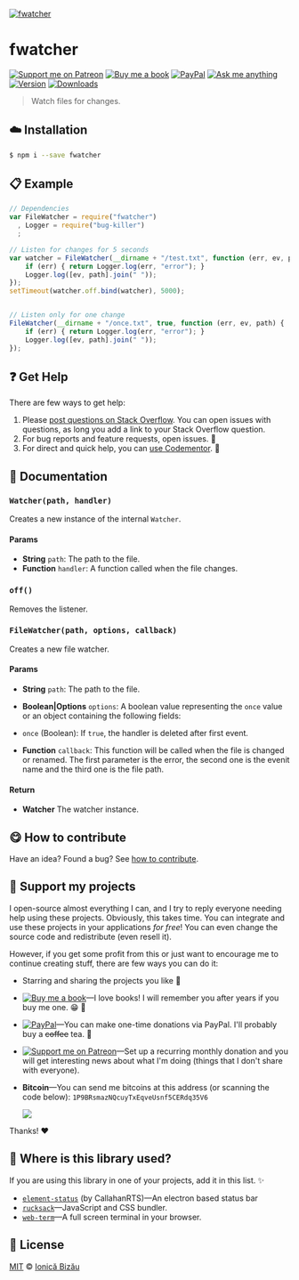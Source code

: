 <!-- Please do not edit this file. Edit the `blah` field in the `package.json` instead. If in doubt, open an issue. -->


[![fwatcher](http://i.imgur.com/vy4T9a6.png)](#)

# fwatcher

 [![Support me on Patreon][badge_patreon]][patreon] [![Buy me a book][badge_amazon]][amazon] [![PayPal][badge_paypal_donate]][paypal-donations] [![Ask me anything](https://img.shields.io/badge/ask%20me-anything-1abc9c.svg)](https://github.com/IonicaBizau/ama) [![Version](https://img.shields.io/npm/v/fwatcher.svg)](https://www.npmjs.com/package/fwatcher) [![Downloads](https://img.shields.io/npm/dt/fwatcher.svg)](https://www.npmjs.com/package/fwatcher)

> Watch files for changes.

## :cloud: Installation

```sh
$ npm i --save fwatcher
```


## :clipboard: Example



```js
// Dependencies
var FileWatcher = require("fwatcher")
  , Logger = require("bug-killer")
  ;

// Listen for changes for 5 seconds
var watcher = FileWatcher(__dirname + "/test.txt", function (err, ev, path) {
    if (err) { return Logger.log(err, "error"); }
    Logger.log([ev, path].join(" "));
});
setTimeout(watcher.off.bind(watcher), 5000);


// Listen only for one change
FileWatcher(__dirname + "/once.txt", true, function (err, ev, path) {
    if (err) { return Logger.log(err, "error"); }
    Logger.log([ev, path].join(" "));
});
```



## :question: Get Help

There are few ways to get help:

 1. Please [post questions on Stack Overflow](https://stackoverflow.com/questions/ask). You can open issues with questions, as long you add a link to your Stack Overflow question.
 2. For bug reports and feature requests, open issues. :bug:
 3. For direct and quick help, you can [use Codementor](https://www.codementor.io/johnnyb). :rocket:


## :memo: Documentation


### `Watcher(path, handler)`
Creates a new instance of the internal `Watcher`.

#### Params

- **String** `path`: The path to the file.
- **Function** `handler`: A function called when the file changes.

### `off()`
Removes the listener.

### `FileWatcher(path, options, callback)`
Creates a new file watcher.

#### Params

- **String** `path`: The path to the file.
- **Boolean|Options** `options`: A boolean value representing the `once` value or an object containing the following fields:

 - `once` (Boolean): If `true`, the handler is deleted after first event.
- **Function** `callback`: This function will be called when the file is changed or renamed. The first parameter is the error, the second one is
the evenit name and the third one is the file path.

#### Return
- **Watcher** The watcher instance.



## :yum: How to contribute
Have an idea? Found a bug? See [how to contribute][contributing].


## :sparkling_heart: Support my projects

I open-source almost everything I can, and I try to reply everyone needing help using these projects. Obviously,
this takes time. You can integrate and use these projects in your applications *for free*! You can even change the source code and redistribute (even resell it).

However, if you get some profit from this or just want to encourage me to continue creating stuff, there are few ways you can do it:

 - Starring and sharing the projects you like :rocket:
 - [![Buy me a book][badge_amazon]][amazon]—I love books! I will remember you after years if you buy me one. :grin: :book:
 - [![PayPal][badge_paypal]][paypal-donations]—You can make one-time donations via PayPal. I'll probably buy a ~~coffee~~ tea. :tea:
 - [![Support me on Patreon][badge_patreon]][patreon]—Set up a recurring monthly donation and you will get interesting news about what I'm doing (things that I don't share with everyone).
 - **Bitcoin**—You can send me bitcoins at this address (or scanning the code below): `1P9BRsmazNQcuyTxEqveUsnf5CERdq35V6`

    ![](https://i.imgur.com/z6OQI95.png)

Thanks! :heart:


## :dizzy: Where is this library used?
If you are using this library in one of your projects, add it in this list. :sparkles:


 - [`element-status`](https://github.com/callahanrts/element#readme) (by CallahanRTS)—An electron based status bar
 - [`rucksack`](https://github.com/IonicaBizau/rucksack-new#readme)—JavaScript and CSS bundler.
 - [`web-term`](https://github.com/IonicaBizau/web-term)—A full screen terminal in your browser.

## :scroll: License

[MIT][license] © [Ionică Bizău][website]

[badge_patreon]: http://ionicabizau.github.io/badges/patreon.svg
[badge_amazon]: http://ionicabizau.github.io/badges/amazon.svg
[badge_paypal]: http://ionicabizau.github.io/badges/paypal.svg
[badge_paypal_donate]: http://ionicabizau.github.io/badges/paypal_donate.svg
[patreon]: https://www.patreon.com/ionicabizau
[amazon]: http://amzn.eu/hRo9sIZ
[paypal-donations]: https://www.paypal.com/cgi-bin/webscr?cmd=_s-xclick&hosted_button_id=RVXDDLKKLQRJW
[donate-now]: http://i.imgur.com/6cMbHOC.png

[license]: http://showalicense.com/?fullname=Ionic%C4%83%20Biz%C4%83u%20%3Cbizauionica%40gmail.com%3E%20(https%3A%2F%2Fionicabizau.net)&year=2015#license-mit
[website]: https://ionicabizau.net
[contributing]: /CONTRIBUTING.md
[docs]: /DOCUMENTATION.md

